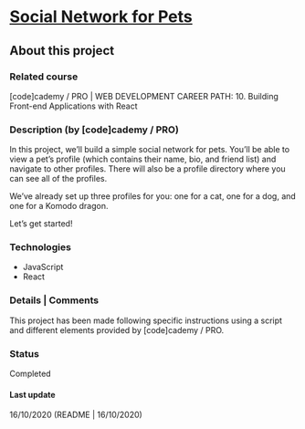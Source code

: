 # [Social Network for Pets](https://www.codecademy.com/paths/web-development/tracks/front-end-applications-with-react/modules/react-102-lifecycle-methods-u/projects/react-lifecycle-methods-social-network-for-pets)

## About this project

### Related course
[code]cademy / PRO | WEB DEVELOPMENT CAREER PATH: 10. Building Front-end Applications with React  

### Description (by [code]cademy / PRO)
In this project, we’ll build a simple social network for pets. You’ll be able to view a pet’s profile (which contains their name, bio, and friend list) and navigate to other profiles. There will also be a profile directory where you can see all of the profiles.

We’ve already set up three profiles for you: one for a cat, one for a dog, and one for a Komodo dragon.

Let’s get started!

### Technologies
- JavaScript
- React

### Details | Comments
This project has been made following specific instructions using a script and different elements provided by [code]cademy / PRO.  

### Status
Completed

#### Last update
16/10/2020 (README | 16/10/2020)
